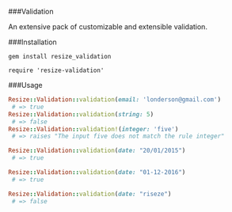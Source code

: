 ###Validation

An extensive pack of customizable and extensible validation.

###Installation

```shell
gem install resize_validation
```

```shell
require 'resize-validation'
```

###Usage

```ruby
Resize::Validation::validation(email: 'londerson@gmail.com') 
 # => true
Resize::Validation::validation(string: 5) 
 # => false
Resize::Validation::validation!(integer: 'five')
 # => raises "The input five does not match the rule integer"

Resize::Validation::validation(date: "20/01/2015") 
 # => true

Resize::Validation::validation(date: "01-12-2016") 
 # => true

Resize::Validation::validation(date: "riseze") 
 # => false
```